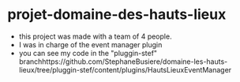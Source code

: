 # projet-domaine-des-hauts-lieux
* this project was made with a team of 4 people. 
* I was in charge of the event manager plugin 
* you can see my code in the "pluggin-stef" branchhttps://github.com/StephaneBusiere/domaine-les-hauts-lieux/tree/pluggin-stef/content/plugins/HautsLieuxEventManager 
